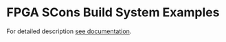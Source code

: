 # FPGA SCons Build System Examples

For detailed description [see documentation](https://fpga-lib.github.io/fbsdocs/Advanced-Example).
